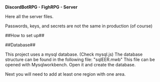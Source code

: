 **DiscordBotRPG - FighRPG - Server**

Here all the server files.

Passwords, keys, and secrets are not the same in production (of course)

##How to set up##

##Database##

This project uses a mysql database. (Check mysql.js)
The database structure can be found in the following file: "sqlEER.mwb" This file can be opened with Mysqlworkbench.
Open it and create the database.

Next you will need to add at least one region with one area.
